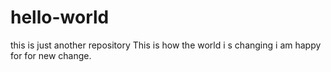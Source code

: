 # hello-world
this is just another repository
This is how the world i s changing
i am happy for for new change.
